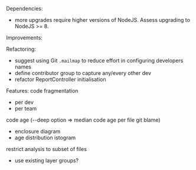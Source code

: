 Dependencies:
- more upgrades require higher versions of NodeJS. Assess upgrading to NodeJS >= 8.

Improvements:

Refactoring:
- suggest using Git `.mailmap` to reduce effort in configuring developers names
- define contributor group to capture any/every other dev
- refactor ReportController initialisation

Features:
code fragmentation
- per dev
- per team

code age (--deep option => median code age per file git blame)
- enclosure diagram
- age distribution istogram

restrict analysis to subset of files
- use existing layer groups?
